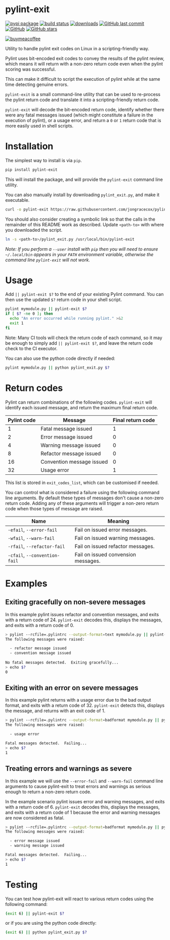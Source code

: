 # pylint-exit

[![pypi package](https://badge.fury.io/py/pylint-exit.svg)](https://pypi.org/project/pylint-exit)
[![build status](https://api.travis-ci.org/jongracecox/pylint-exit.svg?branch=master)](https://travis-ci.org/jongracecox/pylint-exit)
[![downloads](https://img.shields.io/pypi/dm/pylint-exit.svg)](https://pypistats.org/packages/pylint-exit)
[![GitHub last commit](https://img.shields.io/github/last-commit/jongracecox/pylint-exit.svg)](https://github.com/jongracecox/pylint-exit/commits/master)
[![GitHub](https://img.shields.io/github/license/jongracecox/pylint-exit.svg)](https://github.com/jongracecox/pylint-exit/blob/master/LICENSE)
[![GitHub stars](https://img.shields.io/github/stars/jongracecox/pylint-exit.svg?style=social)](https://github.com/jongracecox/pylint-exit/stargazers)

[![buymeacoffee](https://camo.githubusercontent.com/c3f856bacd5b09669157ed4774f80fb9d8622dd45ce8fdf2990d3552db99bd27/68747470733a2f2f7777772e6275796d6561636f666665652e636f6d2f6173736574732f696d672f637573746f6d5f696d616765732f6f72616e67655f696d672e706e67)](https://www.buymeacoffee.com/jongracecox)

Utility to handle pylint exit codes on Linux in a scripting-friendly way.

Pylint uses bit-encoded exit codes to convey the results of the pylint review,
which means it will return with a non-zero return code even when the
pylint scoring was successful.

This can make it difficult to script the execution of pylint while at the same time
detecting genuine errors.

`pylint-exit` is a small command-line utility that can be used to re-process
the pylint return code and translate it into a scripting-friendly return code.

`pylint-exit` will decode the bit-encoded return code, identify whether there were
any fatal messages issued (which might constitute a failure in the execution of
pylint), or a usage error, and return a `0` or `1` return code that is more easily
used in shell scripts.

# Installation

The simplest way to install is via `pip`.

```bash
pip install pylint-exit
```

This will install the package, and will provide the `pylint-exit` command line utility.

You can also manually install by downloading `pylint_exit.py`, and make it executable.

```bash
curl -o pylint-exit https://raw.githubusercontent.com/jongracecox/pylint-exit/master/pylint_exit.py && chmod +x pylint_exit.py
```

You should also consider creating a symbolic link so that the calls in the remainder of this
README work as described.  Update `<path-to>` with where you downloaded the script.

```bash
ln -s <path-to>/pylint_exit.py /usr/local/bin/pylint-exit
```

*Note: If you perform a `--user` install with `pip` then you will need to ensure `~/.local/bin` appears in your `PATH`
environment variable, otherwise the command line `pylint-exit` will not work.* 

# Usage
Add `|| pylint-exit $?` to the end of your existing Pylint command.  You can then
use the updated `$?` return code in your shell script.

```bash
pylint mymodule.py || pylint-exit $?
if [ $? -ne 0 ]; then
  echo "An error occurred while running pylint." >&2
  exit 1
fi
```

Note: Many CI tools will check the return code of each command, so it may be enough to
simply add `|| pylint-exit $?`, and leave the return code check to the CI executor.

You can also use the python code directly if needed:

```bash
pylint mymodule.py || python pylint_exit.py $?
```

# Return codes
Pylint can return combinations of the following codes.  `pylint-exit` will identify each
issued message, and return the maximum final return code.

| Pylint code | Message | Final return code |
| ----------- | ------- | ----------------- |
| 1  | Fatal message issued | 1 |
| 2  | Error message issued | 0 |
| 4  | Warning message issued | 0 |
| 8  | Refactor message issued | 0 |
| 16 | Convention message issued | 0 |
| 32 | Usage error | 1 |

This list is stored in `exit_codes_list`, which can be customised if needed.

You can control what is considered a failure using the following command line arguments.
By default these types of messages don't cause a non-zero return code. Adding
any of these arguments will trigger a non-zero return code when those types of
message are raised. 

| Name | Meaning |
| ---- | ------- |
| `-efail`, `--error-fail` | Fail on issued error messages. |
| `-wfail`, `--warn-fail` | Fail on issued warning messages. |
| `-rfail`, `--refactor-fail` | Fail on issued refactor messages. |
| `-cfail`, `--convention-fail` | Fail on issued convension messages. |

# Examples

## Exiting gracefully on non-severe messages
In this example pylint issues refactor and convention messages, and exits with a
return code of 24.  `pylint-exit` decodes this, displays the messages, and exits
with a return code of 0.

```bash
> pylint --rcfile=.pylintrc --output-format=text mymodule.py || pylint-exit $?
The following messages were raised:

  - refactor message issued
  - convention message issued
 
No fatal messages detected.  Exiting gracefully...
> echo $?
0
```

## Exiting with an error on severe messages
In this example pylint returns with a usage error due to the bad output format, and
exits with a return code of 32.  `pylint-exit` detects this, displays the message, and
returns with an exit code of 1.

```bash
> pylint --rcfile=.pylintrc --output-format=badformat mymodule.py || pylint-exit $?
The following messages were raised:

  - usage error

Fatal messages detected.  Failing...
> echo $?
1
```

## Treating errors and warnings as severe
In this example we will use the `--error-fail` and `--warn-fail` command line arguments
to cause pylint-exit to treat errors and warnings as serious enough to return a non-zero
return code.

In the example scenario pylint issues error and warning messages, and exits with a
return code of 6.  `pylint-exit` decodes this, displays the messages, and exits
with a return code of 1 because the error and warning messages are now considered as
fatal.


```bash
> pylint --rcfile=.pylintrc --output-format=badformat mymodule.py || pylint-exit --error-fail --warn-fail $?
The following messages were raised:

  - error message issued
  - warning message issued

Fatal messages detected.  Failing...
> echo $?
1

```

# Testing

You can test how pylint-exit will react to various return codes using the following command:

```bash
(exit 6) || pylint-exit $?
```

or if you are using the python code directly:

```bash
(exit 6) || python pylint_exit.py $?
```
